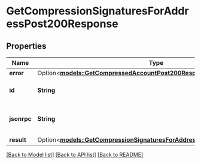 # GetCompressionSignaturesForAddressPost200Response

## Properties

Name | Type | Description | Notes
------------ | ------------- | ------------- | -------------
**error** | Option<[**models::GetCompressedAccountPost200ResponseError**](_getCompressedAccount_post_200_response_error.md)> |  | [optional]
**id** | **String** | An ID to identify the response. | 
**jsonrpc** | **String** | The version of the JSON-RPC protocol. | 
**result** | Option<[**models::GetCompressionSignaturesForAddressPost200ResponseResult**](_getCompressionSignaturesForAddress_post_200_response_result.md)> |  | [optional]

[[Back to Model list]](../README.md#documentation-for-models) [[Back to API list]](../README.md#documentation-for-api-endpoints) [[Back to README]](../README.md)


